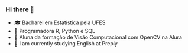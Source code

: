 ### Hi there 👋

- :mortar_board: Bacharel em Estatística pela UFES
- :wrench: Programadora R, Python e SQL
- 🔭 Aluna da formação de Visão Computacional com OpenCV na Alura
- 🌱 I am currently studying English at Preply

  

